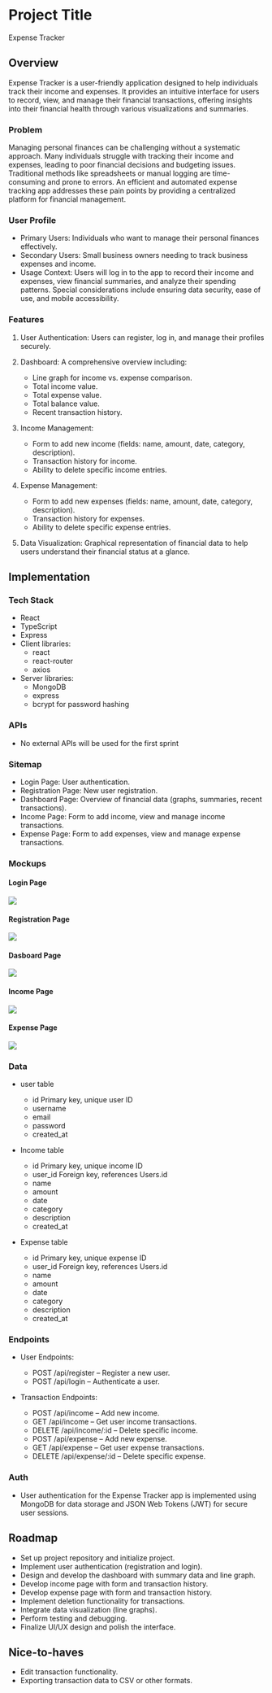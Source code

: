 # Project Title
Expense Tracker

## Overview

Expense Tracker is a user-friendly application designed to help individuals track their income and expenses. It provides an intuitive interface for users to record, view, and manage their financial transactions, offering insights into their financial health through various visualizations and summaries.

### Problem

Managing personal finances can be challenging without a systematic approach. Many individuals struggle with tracking their income and expenses, leading to poor financial decisions and budgeting issues. Traditional methods like spreadsheets or manual logging are time-consuming and prone to errors. An efficient and automated expense tracking app addresses these pain points by providing a centralized platform for financial management.

### User Profile

- Primary Users: Individuals who want to manage their personal finances effectively.
- Secondary Users: Small business owners needing to track business expenses and income.
- Usage Context: Users will log in to the app to record their income and expenses, view financial summaries, and analyze their spending patterns. Special considerations include ensuring data security, ease of use, and mobile accessibility.

### Features

1. User Authentication: Users can register, log in, and manage their profiles securely.

2. Dashboard: A comprehensive overview including:
    - Line graph for income vs. expense comparison.
    - Total income value.
    - Total expense value.
    - Total balance value.
    - Recent transaction history.

3. Income Management:
    - Form to add new income (fields: name, amount, date, category, description).
    - Transaction history for income.
    - Ability to delete specific income entries.

4. Expense Management:
    - Form to add new expenses (fields: name, amount, date, category, description).
    - Transaction history for expenses.
    - Ability to delete specific expense entries.

5. Data Visualization: Graphical representation of financial data to help users understand their financial status at a glance.

## Implementation

### Tech Stack

- React
- TypeScript
- Express
- Client libraries: 
    - react
    - react-router
    - axios
- Server libraries:
    - MongoDB
    - express
    - bcrypt for password hashing


### APIs

- No external APIs will be used for the first sprint

### Sitemap

- Login Page: User authentication.
- Registration Page: New user registration.
- Dashboard Page: Overview of financial data (graphs, summaries, recent transactions).
- Income Page: Form to add income, view and manage income transactions.
- Expense Page: Form to add expenses, view and manage expense transactions.


### Mockups

#### Login Page
![](client/Mockup/Login.png)

#### Registration Page
![](client/Mockup/Registration.png)

#### Dasboard Page
![](client/Mockup/Dashboard.png)

#### Income Page
![](client/Mockup/Income.png)

#### Expense Page
![](client/Mockup/Expense.png)

### Data

- user table

    - id Primary key, unique user ID
    - username	
    - email	
    - password	
    - created_at	

- Income table

    - id Primary key, unique income ID
    - user_id Foreign key, references Users.id
    - name	
    - amount	
    - date	
    - category	
    - description	
    - created_at	

- Expense table

    - id Primary key, unique expense ID
    - user_id Foreign key, references Users.id
    - name	
    - amount	
    - date	
    - category	
    - description	
    - created_at

### Endpoints

- User Endpoints:
    - POST /api/register – Register a new user.
    - POST /api/login – Authenticate a user.

- Transaction Endpoints:
    - POST /api/income – Add new income.
    - GET /api/income – Get user income transactions.
    - DELETE /api/income/:id – Delete specific income.
    - POST /api/expense – Add new expense.
    - GET /api/expense – Get user expense transactions.
    - DELETE /api/expense/:id – Delete specific expense.

### Auth

- User authentication for the Expense Tracker app is implemented using MongoDB for data storage and JSON Web Tokens (JWT) for secure user sessions. 

## Roadmap

- Set up project repository and initialize project.
- Implement user authentication (registration and login).
- Design and develop the dashboard with summary data and line graph.
- Develop income page with form and transaction history.
- Develop expense page with form and transaction history.
- Implement deletion functionality for transactions.
- Integrate data visualization (line graphs).
- Perform testing and debugging.
- Finalize UI/UX design and polish the interface.

## Nice-to-haves

- Edit transaction functionality.
- Exporting transaction data to CSV or other formats.
